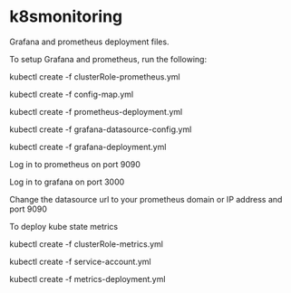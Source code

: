 # k8smonitoring
Grafana and prometheus deployment files.

To setup Grafana and prometheus, run the following:

kubectl create -f clusterRole-prometheus.yml

kubectl create -f config-map.yml

kubectl create -f prometheus-deployment.yml 

kubectl create -f grafana-datasource-config.yml

kubectl create -f grafana-deployment.yml

Log in to prometheus on port 9090 

Log in to grafana on port 3000

Change the datasource url to your prometheus domain or IP address and port 9090

To deploy kube state metrics

kubectl create -f clusterRole-metrics.yml 

kubectl create -f service-account.yml

kubectl create -f metrics-deployment.yml 

